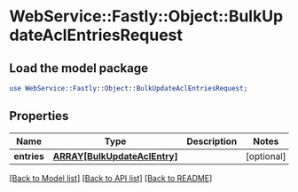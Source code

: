 # WebService::Fastly::Object::BulkUpdateAclEntriesRequest

## Load the model package
```perl
use WebService::Fastly::Object::BulkUpdateAclEntriesRequest;
```

## Properties
Name | Type | Description | Notes
------------ | ------------- | ------------- | -------------
**entries** | [**ARRAY[BulkUpdateAclEntry]**](BulkUpdateAclEntry.md) |  | [optional] 

[[Back to Model list]](../README.md#documentation-for-models) [[Back to API list]](../README.md#documentation-for-api-endpoints) [[Back to README]](../README.md)


